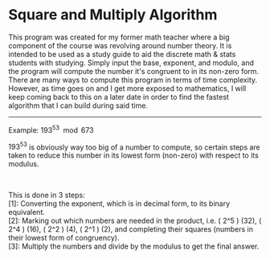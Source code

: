 # Square and Multiply Algorithm

This program was created for my former math teacher where a big component of the course was revolving around number theory. It is intended to be used as a study guide to aid the discrete math & stats students with studying. Simply input the base, exponent, and modulo, and the program will compute the number it's congruent to in its non-zero form. There are many ways to compute this program in terms of time complexity. However, as time goes on and I get more exposed to mathematics, I will keep coming back to this on a later date in order to find the fastest algorithm that I can build during said time.

___

Example: $193^{53} \mod 673$
<br>

$193^{53}$ is obviously way too big of a number to compute, so certain steps are taken to reduce this number in its lowest form (non-zero) with respect to its modulus.

<br>

This is done in 3 steps:
<br>
  [1]: Converting the exponent, which is in decimal form, to its binary equivalent. <br>
  [2]: Marking out which numbers are needed in the product, i.e. \( 2^5 \) (32), \( 2^4 \) (16), \( 2^2 \) (4), \( 2^1 \) (2), and completing their squares (numbers in their lowest form of congruency). <br>
  [3]: Multiply the numbers and divide by the modulus to get the final answer.
